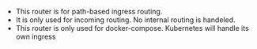- This router is for path-based ingress routing. 
- It is only used for incoming routing. No internal routing is handeled. 
- This router is only used for docker-compose. Kubernetes will handle its own ingress
